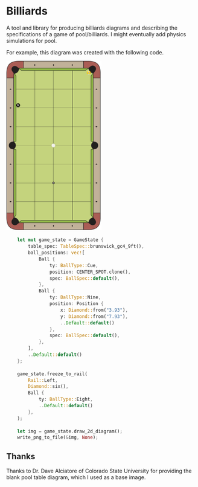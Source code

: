 # Billiards

A tool and library for producing billiards diagrams and describing the
specifications of a game of pool/billiards. I might eventually add physics
simulations for pool.

For example, this diagram was created with the following code.

<img src="./img/nine-ball-example-hanger.png" alt="Diagram of a game of Nine Ball." style="width:50%"/>

``` rust
    let mut game_state = GameState {
        table_spec: TableSpec::brunswick_gc4_9ft(),
        ball_positions: vec![
            Ball {
                ty: BallType::Cue,
                position: CENTER_SPOT.clone(),
                spec: BallSpec::default(),
            },
            Ball {
                ty: BallType::Nine,
                position: Position {
                    x: Diamond::from("3.93"),
                    y: Diamond::from("7.93"),
                    ..Default::default()
                },
                spec: BallSpec::default(),
            },
        ],
        ..Default::default()
    };

    game_state.freeze_to_rail(
        Rail::Left,
        Diamond::six(),
        Ball {
            ty: BallType::Eight,
            ..Default::default()
        },
    );

    let img = game_state.draw_2d_diagram();
    write_png_to_file(&img, None);
```

## Thanks

Thanks to Dr. Dave Alciatore of Colorado State University for providing the
blank pool table diagram, which I used as a base image.
